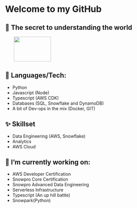 # Welcome to my GitHub

## 🔭 The secret to understanding the world

&nbsp;&nbsp;&nbsp;&nbsp;&nbsp;&nbsp; <img src="https://render.githubusercontent.com/render/math?math=t = \frac{\bar x - \mu}{s / \sqrt{n}}" width="120" height="80">

## :mega: Languages/Tech:

* Python
* Javascript (Node)
* Typescript (AWS CDK)
* Databases (SQL, Snowflake and DynamoDB)
* A bit of Dev-ops in the mix (Docker, GIT)

## ✨ Skillset

* Data Engineering (AWS, Snowflake)
* Analytics 
* AWS Cloud 

## 🌱 I’m currently working on:

* AWS Developer Certification
* Snowpro Core Certification
* Snowpro Advanced Data Engineering 
* Serverless Infrastructure
* Typescript (An up hill battle)
* Snowpark(Python)

